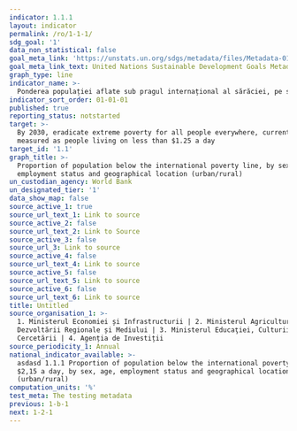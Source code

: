 ```yaml
---
indicator: 1.1.1
layout: indicator
permalink: /ro/1-1-1/
sdg_goal: '1'
data_non_statistical: false
goal_meta_link: 'https://unstats.un.org/sdgs/metadata/files/Metadata-01-01-01a.pdf'
goal_meta_link_text: United Nations Sustainable Development Goals Metadata (pdf 894kB)
graph_type: line
indicator_name: >-
  Ponderea populației aflate sub pragul internațional al sărăciei, pe sexe, grupe de vârstă, statut ocupațional și mediu de reședință (urban/rural)
indicator_sort_order: 01-01-01
published: true
reporting_status: notstarted
target: >-
  By 2030, eradicate extreme poverty for all people everywhere, currently
  measured as people living on less than $1.25 a day
target_id: '1.1'
graph_title: >-
  Proportion of population below the international poverty line, by sex, age,
  employment status and geographical location (urban/rural)
un_custodian_agency: World Bank
un_designated_tier: '1'
data_show_map: false
source_active_1: true
source_url_text_1: Link to source
source_active_2: false
source_url_text_2: Link to Source
source_active_3: false
source_url_3: Link to source
source_active_4: false
source_url_text_4: Link to source
source_active_5: false
source_url_text_5: Link to source
source_active_6: false
source_url_text_6: Link to source
title: Untitled
source_organisation_1: >-
  1. Ministerul Economiei și Infrastructurii | 2. Ministerul Agriculturii,
  Dezvoltării Regionale și Mediului | 3. Ministerul Educaţiei, Culturii și
  Cercetării | 4. Agenția de Investiții
source_periodicity_1: Annual
national_indicator_available: >-
  asdasd 1.1.1 Proportion of population below the international poverty line of
  $2,15 a day, by sex, age, employment status and geographical location
  (urban/rural)
computation_units: '%'
test_meta: The testing metadata
previous: 1-b-1
next: 1-2-1
---
```

